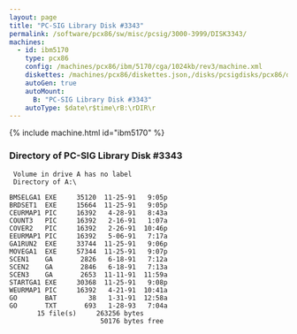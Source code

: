 ```yaml
---
layout: page
title: "PC-SIG Library Disk #3343"
permalink: /software/pcx86/sw/misc/pcsig/3000-3999/DISK3343/
machines:
  - id: ibm5170
    type: pcx86
    config: /machines/pcx86/ibm/5170/cga/1024kb/rev3/machine.xml
    diskettes: /machines/pcx86/diskettes.json,/disks/pcsigdisks/pcx86/diskettes.json
    autoGen: true
    autoMount:
      B: "PC-SIG Library Disk #3343"
    autoType: $date\r$time\rB:\rDIR\r
---
```


{% include machine.html id="ibm5170" %}

### Directory of PC-SIG Library Disk #3343

     Volume in drive A has no label
     Directory of A:\

    BMSELGA1 EXE     35120  11-25-91   9:05p
    BRDSET1  EXE     15664  11-25-91   9:05p
    CEURMAP1 PIC     16392   4-28-91   8:43a
    COUNT3   PIC     16392   2-16-91   1:07a
    COVER2   PIC     16392   2-26-91  10:46p
    EEURMAP1 PIC     16392   5-06-91   7:17a
    GA1RUN2  EXE     33744  11-25-91   9:06p
    MOVEGA1  EXE     57344  11-25-91   9:07p
    SCEN1    GA       2826   6-18-91   7:12a
    SCEN2    GA       2846   6-18-91   7:13a
    SCEN3    GA       2653  11-11-91  11:59a
    STARTGA1 EXE     30368  11-25-91   9:08p
    WEURMAP1 PIC     16392   4-21-91  10:41a
    GO       BAT        38   1-31-91  12:58a
    GO       TXT       693   1-28-93   7:04a
           15 file(s)     263256 bytes
                           50176 bytes free
